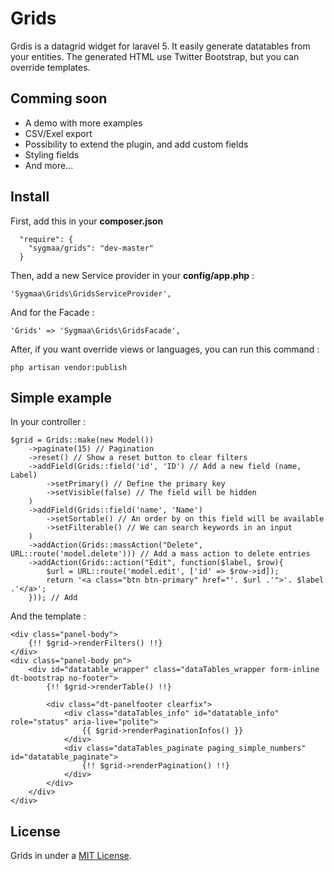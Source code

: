 # Grids

Grdis is a datagrid widget for laravel 5. It easily generate datatables from your entities.
The generated HTML use Twitter Bootstrap, but you can override templates.

## Comming soon

- A demo with more examples
- CSV/Exel export
- Possibility to extend the plugin, and add custom fields
- Styling fields
- And more...

## Install

First, add this in your **composer.json**

```
  "require": {
    "sygmaa/grids": "dev-master"
  }
```

Then, add a new Service provider in your **config/app.php** :

`'Sygmaa\Grids\GridsServiceProvider',`

And for the Facade :

`'Grids' => 'Sygmaa\Grids\GridsFacade',`

After, if you want override views or languages, you can run this command :

`php artisan vendor:publish`

## Simple example

In your controller :

```
$grid = Grids::make(new Model())
    ->paginate(15) // Pagination
    ->reset() // Show a reset button to clear filters
    ->addField(Grids::field('id', 'ID') // Add a new field (name, Label)
        ->setPrimary() // Define the primary key
        ->setVisible(false) // The field will be hidden
    )
    ->addField(Grids::field('name', 'Name')
        ->setSortable() // An order by on this field will be available
        ->setFilterable() // We can search keywords in an input
    )
    ->addAction(Grids::massAction("Delete", URL::route('model.delete'))) // Add a mass action to delete entries
    ->addAction(Grids::action("Edit", function($label, $row){
        $url = URL::route('model.edit', ['id' => $row->id]);
        return '<a class="btn btn-primary" href="'. $url .'">'. $label .'</a>';
    })); // Add 
```

And the template :

```
<div class="panel-body">
    {!! $grid->renderFilters() !!}
</div>
<div class="panel-body pn">
    <div id="datatable_wrapper" class="dataTables_wrapper form-inline dt-bootstrap no-footer">
        {!! $grid->renderTable() !!}

        <div class="dt-panelfooter clearfix">
            <div class="dataTables_info" id="datatable_info" role="status" aria-live="polite">
                {{ $grid->renderPaginationInfos() }}
            </div>
            <div class="dataTables_paginate paging_simple_numbers" id="datatable_paginate">
                {!! $grid->renderPagination() !!}
            </div>
        </div>
    </div>
</div>
```

## License


Grids in under a [MIT License](http://opensource.org/licenses/MIT).
